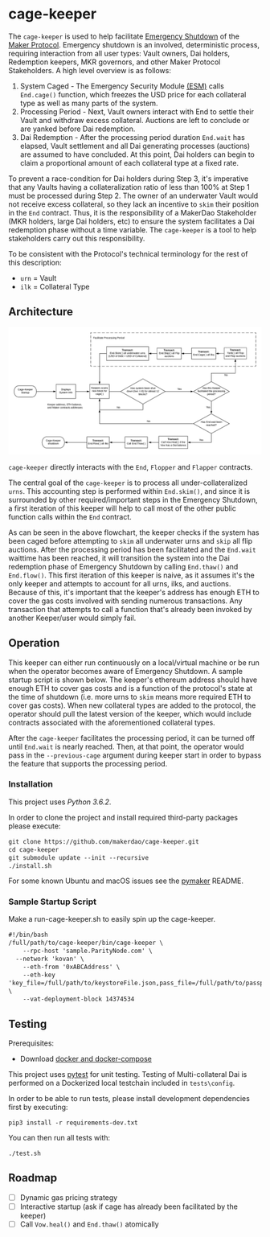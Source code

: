 # cage-keeper

The `cage-keeper` is used to help facilitate [Emergency Shutdown](https://blog.makerdao.com/introduction-to-emergency-shutdown-in-multi-collateral-dai/) of the [Maker Protocol](https://github.com/makerdao/dss). Emergency shutdown is an involved, deterministic process, requiring interaction from all user types: Vault owners, Dai holders, Redemption keepers, MKR governors, and other Maker Protocol Stakeholders. A high level overview is as follows:
1. System Caged - The Emergency Security Module [(ESM)](https://github.com/makerdao/esm) calls `End.cage()` function, which freezes the USD price for each collateral type as well as many parts of the system.
2. Processing Period - Next, Vault owners interact with End to settle their Vault and withdraw excess collateral. Auctions are left to conclude or are yanked before Dai redemption.
3. Dai Redemption  - After the processing period duration `End.wait` has elapsed, Vault settlement and all Dai generating processes (auctions) are assumed to have concluded. At this point, Dai holders can begin to claim a proportional amount of each collateral type at a fixed rate.

To prevent a race-condition for Dai holders during Step 3, it's imperative that any Vaults having a collateralization ratio of less than 100% at Step 1 must be processed during Step 2. The owner of an underwater Vault would not receive excess collateral, so they lack an incentive to `skim` their position in the `End` contract. Thus, it is the responsibility of a MakerDao Stakeholder (MKR holders, large Dai holders, etc) to ensure the system facilitates a Dai redemption phase without a time variable. The `cage-keeper` is a tool to help stakeholders carry out this responsibility.

To be consistent with the Protocol's technical terminology for the rest of this description:
* `urn` = Vault
* `ilk` = Collateral Type

## Architecture

![alt text](operation.png)

`cage-keeper` directly interacts with the `End`, `Flopper` and `Flapper` contracts.

The central goal of the `cage-keeper` is to process all under-collateralized `urns`. This accounting step is performed within `End.skim()`, and since it is surrounded by other required/important steps in the Emergency Shutdown, a first iteration of this keeper will help to call most of the other public function calls within the `End` contract.

As can be seen in the above flowchart, the keeper checks if the system has been caged before attempting to `skim` all underwater urns and `skip` all flip auctions. After the processing period has been facilitated and the `End.wait` waittime has been reached, it will transition the system into the Dai redemption phase of Emergency Shutdown by calling `End.thaw()` and `End.flow()`. This first iteration of this keeper is naive, as it assumes it's the only keeper and attempts to account for all urns, ilks, and auctions. Because of this, it's important that the keeper's address has enough ETH to cover the gas costs involved with sending numerous transactions. Any transaction that attempts to call a function that's already been invoked by another Keeper/user would simply fail.


## Operation

This keeper can either run continuously on a local/virtual machine or be run when the operator becomes aware of Emergency Shutdown. A sample startup script is shown below. The keeper's ethereum address should have enough ETH to cover gas costs and is a function of the protocol's state at the time of shutdown (i.e. more urns to `skim` means more required ETH to cover gas costs).
When new collateral types are added to the protocol, the operator should pull the latest version of the keeper, which would include contracts associated with the aforementioned collateral types.

After the `cage-keeper` facilitates the processing period, it can be turned off until `End.wait` is nearly reached. Then, at that point, the operator would pass in the `--previous-cage` argument during keeper start in order to bypass the feature that supports the processing period.

### Installation

This project uses *Python 3.6.2*.

In order to clone the project and install required third-party packages please execute:
```
git clone https://github.com/makerdao/cage-keeper.git
cd cage-keeper
git submodule update --init --recursive
./install.sh
```

For some known Ubuntu and macOS issues see the [pymaker](https://github.com/makerdao/pymaker) README.


### Sample Startup Script

Make a run-cage-keeper.sh to easily spin up the cage-keeper.

```
#!/bin/bash
/full/path/to/cage-keeper/bin/cage-keeper \
	--rpc-host 'sample.ParityNode.com' \
  --network 'kovan' \
	--eth-from '0xABCAddress' \
	--eth-key 'key_file=/full/path/to/keystoreFile.json,pass_file=/full/path/to/passphrase/file.txt' \
	--vat-deployment-block 14374534
```


## Testing

Prerequisites:
* Download [docker and docker-compose](https://www.docker.com/get-started)

This project uses [pytest](https://docs.pytest.org/en/latest/) for unit testing.  Testing of Multi-collateral Dai is
performed on a Dockerized local testchain included in `tests\config`.

In order to be able to run tests, please install development dependencies first by executing:
```
pip3 install -r requirements-dev.txt
```

You can then run all tests with:
```
./test.sh
```

## Roadmap
- [ ]  Dynamic gas pricing strategy
- [ ]  Interactive startup (ask if cage has already been facilitated by the keeper)
- [ ]  Call `Vow.heal()` and `End.thaw()` atomically
